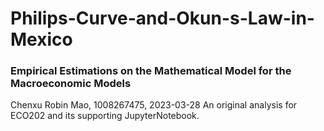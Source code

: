 # Philips-Curve-and-Okun-s-Law-in-Mexico
### Empirical Estimations on the Mathematical Model for the Macroeconomic Models


Chenxu Robin Mao, 1008267475, 2023-03-28
An original analysis for ECO202 and its supporting JupyterNotebook.
